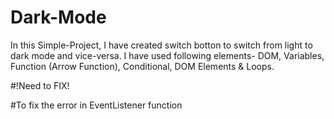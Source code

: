 # Dark-Mode

In this Simple-Project, I have created switch botton to switch from light to dark mode and vice-versa.
I have used following elements- DOM, Variables, Function (Arrow Function), Conditional, DOM Elements & Loops.

#!Need to FIX!

#To fix the error in EventListener function

